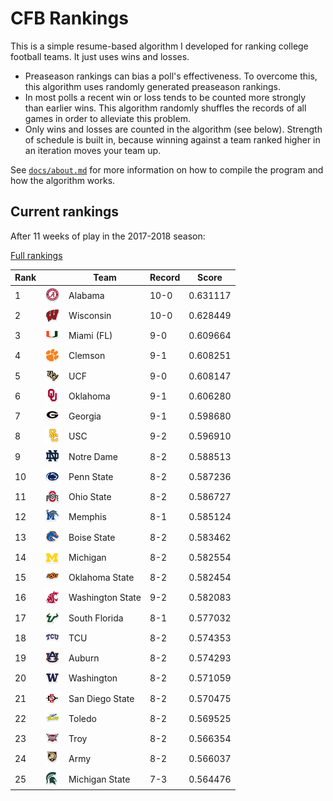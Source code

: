 # CFB Rankings

This is a simple resume-based algorithm I developed for ranking college football
teams. It just uses wins and losses.

* Preaseason rankings can bias a poll's effectiveness. To overcome
  this, this algorithm uses randomly generated preaseason rankings. 
* In most polls a recent win or loss tends to be counted more strongly than
  earlier wins. This algorithm randomly shuffles the records of all
  games in order to alleviate this problem.
* Only wins and losses are counted in the algorithm
  (see below).  Strength of schedule is built in, because winning against a team
  ranked higher in an iteration moves your team up.

See [`docs/about.md`](docs/about.md) for more information on how to
compile the program and how the algorithm works. 

## Current rankings

After 11 weeks of play in the 2017-2018 season:

[Full rankings](output/rankings.csv)

 **Rank** |  |**Team**                  | **Record** | **Score**  
----------|--|---------------------------|------------|------------
1         | ![Alabama](logos/alabama.png) | Alabama                   | 10-0       |   0.631117
2         | ![Wisconsin](logos/wisconsin.png) | Wisconsin                 | 10-0       |   0.628449
3         | ![Miami (FL)](logos/miami-fl.png) | Miami (FL)                |  9-0       |   0.609664
4         | ![Clemson](logos/clemson.png) | Clemson                   |  9-1       |   0.608251
5         | ![UCF](logos/ucf.png) | UCF                       |  9-0       |   0.608147
6         | ![Oklahoma](logos/oklahoma.png) | Oklahoma                  |  9-1       |   0.606280
7         | ![Georgia](logos/georgia.png) | Georgia                   |  9-1       |   0.598680
8         | ![USC](logos/southern-california.png) | USC                       |  9-2       |   0.596910
9         | ![Notre Dame](logos/notre-dame.png) | Notre Dame                |  8-2       |   0.588513
10        | ![Penn State](logos/penn-st.png) | Penn State                |  8-2       |   0.587236
11        | ![Ohio State](logos/ohio-st.png) | Ohio State                |  8-2       |   0.586727
12        | ![Memphis](logos/memphis.png) | Memphis                   |  8-1       |   0.585124
13        | ![Boise State](logos/boise-st.png) | Boise State               |  8-2       |   0.583462
14        | ![Michigan](logos/michigan.png) | Michigan                  |  8-2       |   0.582554
15        | ![Oklahoma State](logos/oklahoma-st.png) | Oklahoma State            |  8-2       |   0.582454
16        | ![Washington State](logos/washington-st.png) | Washington State          |  9-2       |   0.582083
17        | ![South Florida](logos/south-fla.png) | South Florida             |  8-1       |   0.577032
18        | ![TCU](logos/tcu.png) | TCU                       |  8-2       |   0.574353
19        | ![Auburn](logos/auburn.png) | Auburn                    |  8-2       |   0.574293
20        | ![Washington](logos/washington.png) | Washington                |  8-2       |   0.571059
21        | ![San Diego State](logos/san-diego-st.png) | San Diego State           |  8-2       |   0.570475
22        | ![Toledo](logos/toledo.png) | Toledo                    |  8-2       |   0.569525
23        | ![Troy](logos/troy.png) | Troy                      |  8-2       |   0.566354
24        | ![Army](logos/army.png) | Army                      |  8-2       |   0.566037
25        | ![Michigan State](logos/michigan-st.png) | Michigan State            |  7-3       |   0.564476
